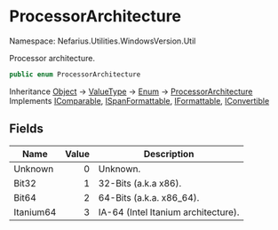 # ProcessorArchitecture

Namespace: Nefarius.Utilities.WindowsVersion.Util

Processor architecture.

```csharp
public enum ProcessorArchitecture
```

Inheritance [Object](https://docs.microsoft.com/en-us/dotnet/api/system.object) → [ValueType](https://docs.microsoft.com/en-us/dotnet/api/system.valuetype) → [Enum](https://docs.microsoft.com/en-us/dotnet/api/system.enum) → [ProcessorArchitecture](./nefarius.utilities.windowsversion.util.processorarchitecture.md)<br>
Implements [IComparable](https://docs.microsoft.com/en-us/dotnet/api/system.icomparable), [ISpanFormattable](https://docs.microsoft.com/en-us/dotnet/api/system.ispanformattable), [IFormattable](https://docs.microsoft.com/en-us/dotnet/api/system.iformattable), [IConvertible](https://docs.microsoft.com/en-us/dotnet/api/system.iconvertible)

## Fields

| Name | Value | Description |
| --- | --: | --- |
| Unknown | 0 | Unknown. |
| Bit32 | 1 | 32-Bits (a.k.a x86). |
| Bit64 | 2 | 64-Bits (a.k.a. x86_64). |
| Itanium64 | 3 | IA-64 (Intel Itanium architecture). |
